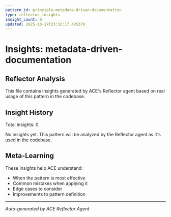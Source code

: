 ```yaml
---
pattern_id: principle-metadata-driven-documentation
type: reflector_insights
insight_count: 0
updated: 2025-10-17T23:32:17.435370
---
```

# Insights: metadata-driven-documentation

## Reflector Analysis

This file contains insights generated by ACE's Reflector agent based on real usage of this pattern in the codebase.

## Insight History

Total insights: 0

No insights yet. This pattern will be analyzed by the Reflector agent as it's used in the codebase.

## Meta-Learning

These insights help ACE understand:
- When the pattern is most effective
- Common mistakes when applying it
- Edge cases to consider
- Improvements to pattern definition

---

*Auto-generated by ACE Reflector Agent*
